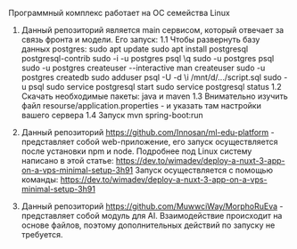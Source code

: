 Программный комплекс работает на ОС семейства Linux
1. Данный репозиторий является main сервисом, который отвечает за связь фронта и модели.
   Его запуск:
   1.1 Чтобы развернуть базу данных postgres:
    sudo apt update
    sudo apt install postgresql postgresql-contrib
    sudo -i -u postgres
    psql
    \q
    sudo -u postgres psql
    sudo -u postgres createuser --interactive
    man createuser
    sudo -u postgres createdb <dbname>
    sudo adduser <username>
    psql -U <username> -d <dbname>
    \i /mnt/d/.../script.sql
    sudo -u <username> psql
    sudo service postgresql start
    sudo service postgresql status
   1.2 Скачать необходимые пакеты: java и maven
   1.3 Внимательно изучить файл resourse/application.properties - и указать там настройки вашего сервера
   1.4 Запуск
   mvn spring-boot:run
   
2. Данный репозиторий https://github.com/Innosan/ml-edu-platform - представляет собой web-приложение, его запуск осуществляется после установки npm и node.
    Подробнее под Linux систему написано в этой статье: https://dev.to/wimadev/deploy-a-nuxt-3-app-on-a-vps-minimal-setup-3h91
   Запуск осуществляется с помощью команды: https://dev.to/wimadev/deploy-a-nuxt-3-app-on-a-vps-minimal-setup-3h91

3. Данный репозиторий https://github.com/MuwwciWay/MorphoRuEva - представляет собой модуль для AI. Взаимодействие происходит на основе файлов, поэтому дополнительных действий по запуску не требуется.
   
